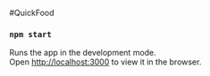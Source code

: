 #QuickFood

### `npm start`

Runs the app in the development mode.<br />
Open [http://localhost:3000](http://localhost:3000) to view it in the browser.

